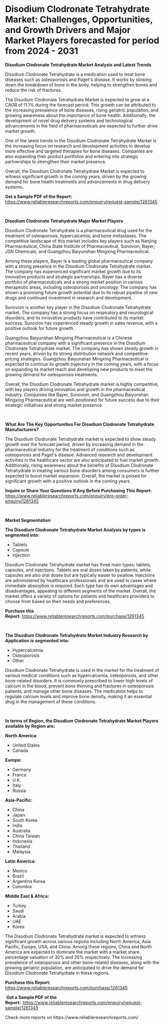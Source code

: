 <p><h1>Disodium Clodronate Tetrahydrate Market: Challenges, Opportunities, and Growth Drivers and Major Market Players forecasted for period from 2024 - 2031</h1></p><p><strong>Disodium Clodronate Tetrahydrate Market Analysis and Latest Trends</strong></p>
<p><p>Disodium Clodronate Tetrahydrate is a medication used to treat bone diseases such as osteoporosis and Paget's disease. It works by slowing down the breakdown of bone in the body, helping to strengthen bones and reduce the risk of fractures.</p><p>The Disodium Clodronate Tetrahydrate Market is expected to grow at a CAGR of 11.1% during the forecast period. This growth can be attributed to the increasing prevalence of bone diseases, rising geriatric population, and growing awareness about the importance of bone health. Additionally, the development of novel drug delivery systems and technological advancements in the field of pharmaceuticals are expected to further drive market growth.</p><p>One of the latest trends in the Disodium Clodronate Tetrahydrate Market is the increasing focus on research and development activities to develop more effective and targeted therapies for bone diseases. Companies are also expanding their product portfolios and entering into strategic partnerships to strengthen their market presence.</p><p>Overall, the Disodium Clodronate Tetrahydrate Market is expected to witness significant growth in the coming years, driven by the growing demand for bone health treatments and advancements in drug delivery systems.</p></p>
<p><strong>Get a Sample PDF of the Report:&nbsp;</strong> <a href="https://www.reliableresearchreports.com/enquiry/request-sample/1261345">https://www.reliableresearchreports.com/enquiry/request-sample/1261345</a></p>
<p>&nbsp;</p>
<p><strong>Disodium Clodronate Tetrahydrate Major Market Players</strong></p>
<p><p>Disodium Clodronate Tetrahydrate is a pharmaceutical drug used for the treatment of osteoporosis, hypercalcemia, and bone metastases. The competitive landscape of this market includes key players such as Nanjing Pharmaceutical, China State Institute of Pharmaceutical, Sunovion, Bayer, JSN Chemicals, and Guangzhou Baiyunshan Mingxing Pharmaceutical.</p><p>Among these players, Bayer is a leading global pharmaceutical company with a strong presence in the Disodium Clodronate Tetrahydrate market. The company has experienced significant market growth due to its innovative products and strategic partnerships. Bayer has a diverse portfolio of pharmaceuticals and a strong market position in various therapeutic areas, including osteoporosis and oncology. The company has shown a promising future growth potential due to its robust pipeline of new drugs and continued investment in research and development.</p><p>Sunovion is another key player in the Disodium Clodronate Tetrahydrate market. The company has a strong focus on respiratory and neurological disorders, and its innovative products have contributed to its market success. Sunovion has experienced steady growth in sales revenue, with a positive outlook for future growth.</p><p>Guangzhou Baiyunshan Mingxing Pharmaceutical is a Chinese pharmaceutical company with a significant presence in the Disodium Clodronate Tetrahydrate market. The company has shown steady growth in recent years, driven by its strong distribution network and competitive pricing strategies. Guangzhou Baiyunshan Mingxing Pharmaceutical is expected to continue its growth trajectory in the coming years, with a focus on expanding its market reach and developing new products to meet the growing demand for osteoporosis treatments.</p><p>Overall, the Disodium Clodronate Tetrahydrate market is highly competitive, with key players driving innovation and growth in the pharmaceutical industry. Companies like Bayer, Sunovion, and Guangzhou Baiyunshan Mingxing Pharmaceutical are well-positioned for future success due to their strategic initiatives and strong market presence.</p></p>
<p>&nbsp;</p>
<p><strong>What Are The Key Opportunities For Disodium Clodronate Tetrahydrate Manufacturers?</strong></p>
<p><p>The Disodium Clodronate Tetrahydrate market is expected to show steady growth over the forecast period, driven by increasing demand in the pharmaceutical industry for the treatment of conditions such as osteoporosis and Paget's disease. Advanced research and development activities in the healthcare sector are also anticipated to fuel market growth. Additionally, rising awareness about the benefits of Disodium Clodronate Tetrahydrate in treating various bone disorders among consumers is further expected to boost market expansion. Overall, the market is poised for significant growth with a positive outlook in the coming years.</p></p>
<p><strong>Inquire or Share Your Questions If Any Before Purchasing This Report:</strong> <a href="https://www.reliableresearchreports.com/enquiry/pre-order-enquiry/1261345">https://www.reliableresearchreports.com/enquiry/pre-order-enquiry/1261345</a></p>
<p>&nbsp;</p>
<p><strong>Market Segmentation</strong></p>
<p><strong>The Disodium Clodronate Tetrahydrate Market Analysis by types is segmented into:</strong></p>
<p><ul><li>Tablets</li><li>Capsule</li><li>Injection</li></ul></p>
<p><p>Disodium Clodronate Tetrahydrate market has three main types: tablets, capsules, and injections. Tablets are oral doses taken by patients, while capsules are also oral doses but are typically easier to swallow. Injections are administered by healthcare professionals and are used in cases where immediate absorption is required. Each type has its own advantages and disadvantages, appealing to different segments of the market. Overall, the market offers a variety of options for patients and healthcare providers to choose from based on their needs and preferences.</p></p>
<p><strong>Purchase this Report:&nbsp;</strong><a href="https://www.reliableresearchreports.com/purchase/1261345">https://www.reliableresearchreports.com/purchase/1261345</a></p>
<p>&nbsp;</p>
<p><strong>The Disodium Clodronate Tetrahydrate Market Industry Research by Application is segmented into:</strong></p>
<p><ul><li>Hypercalcemia</li><li>Osteoporosis</li><li>Other</li></ul></p>
<p><p>Disodium Clodronate Tetrahydrate is used in the market for the treatment of various medical conditions such as hypercalcemia, osteoporosis, and other bone-related disorders. It is commonly prescribed to lower high levels of calcium in the blood, prevent bone thinning and fractures in osteoporosis patients, and manage other bone diseases. The medication helps to regulate calcium levels and improve bone density, making it an essential drug in the management of these conditions.</p></p>
<p>&nbsp;</p>
<p><strong>In terms of Region, the Disodium Clodronate Tetrahydrate Market Players available by Region are:</strong></p>
<p>
    <p> <strong> North America: </strong>
        <ul>
            <li>United States</li>
            <li>Canada</li>
        </ul>
        </p> 
    <p> <strong> Europe: </strong>
        <ul>
            <li>Germany</li>
            <li>France</li>
            <li>U.K.</li>
            <li>Italy</li>
            <li>Russia</li>
        </ul>
        </p> 
    <p> <strong> Asia-Pacific: </strong>
        <ul>
            <li>China</li>
            <li>Japan</li>
            <li>South Korea</li>
            <li>India</li>
            <li>Australia</li>
            <li>China Taiwan</li>
            <li>Indonesia</li>
            <li>Thailand</li>
            <li>Malaysia</li>
        </ul>
        </p> 
    <p> <strong> Latin America: </strong>
        <ul>
            <li>Mexico</li>
            <li>Brazil</li>
            <li>Argentina Korea</li>
            <li>Colombia</li>
        </ul>
        </p> 
    <p> <strong> Middle East & Africa: </strong>
        <ul>
            <li>Turkey</li>
            <li>Saudi</li>
            <li>Arabia</li>
            <li>UAE</li>
            <li>Korea</li>
        </ul>
    </p>
    </p>
<p><p>The Disodium Clodronate Tetrahydrate market is expected to witness significant growth across various regions including North America, Asia Pacific, Europe, USA, and China. Among these regions, China and North America are expected to dominate the market with a market share percentage valuation of 30% and 25% respectively. The increasing prevalence of osteoporosis and other bone-related diseases, along with the growing geriatric population, are anticipated to drive the demand for Disodium Clodronate Tetrahydrate in these regions.</p></p>
<p><strong>Purchase this Report: </strong><a href="https://www.reliableresearchreports.com/purchase/1261345">https://www.reliableresearchreports.com/purchase/1261345</a></p>
<p>&nbsp;<strong>Get a Sample PDF of the Report:&nbsp;&nbsp;</strong><a href="https://www.reliableresearchreports.com/enquiry/request-sample/1261345">https://www.reliableresearchreports.com/enquiry/request-sample/1261345</a></p>
<p><strong></strong></p>
<p>Check more reports on https://www.reliableresearchreports.com/</p>